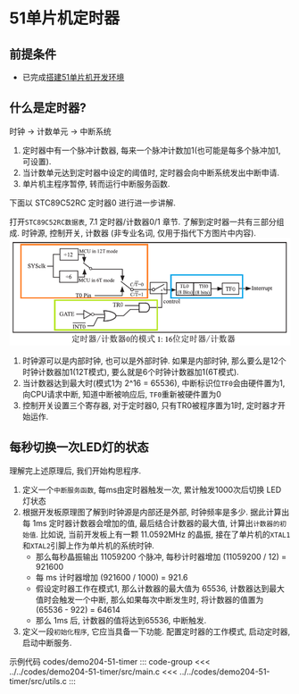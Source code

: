 # 51单片机定时器

## 前提条件

- 已完成[搭建51单片机开发环境](./setup-development-environment-for-51-mcu.md)

## 什么是定时器?

时钟 -> 计数单元 -> 中断系统

1. 定时器中有一个脉冲计数器, 每来一个脉冲计数加1(也可能是每多个脉冲加1, 可设置).
2. 当计数单元达到定时器中设定的阈值时, 定时器会向中断系统发出中断申请.
3. 单片机主程序暂停, 转而运行中断服务函数.

下面以 STC89C52RC 定时器0 进行进一步讲解.

打开`STC89C52RC数据表`, 7.1 定时器/计数器0/1 章节. 了解到定时器一共有三部分组成. 时钟源, 控制开关, 计数器 (非专业名词, 仅用于指代下方图片中内容).
![picture 0](assets/934298f41fdd4b14160032bbd315585c1c6086f1a1586502e35f3cbb921d21b2.png)
1. 时钟源可以是内部时钟, 也可以是外部时钟. 如果是内部时钟, 那么要么是12个时钟计数器加1(12T模式), 要么就是6个时钟计数器加1(6T模式).
2. 当计数器达到最大时(模式1为 2^16 = 65536), 中断标识位`TF0`会由硬件置为1, 向CPU请求中断, 知道中断被响应后, `TF0`重新被硬件置为0
3. 控制开关设置三个寄存器, 对于定时器0, 只有TR0被程序置为1时, 定时器才开始运作.

## 每秒切换一次LED灯的状态

理解完上述原理后, 我们开始构思程序.
1. 定义一个`中断服务函数`, 每ms由定时器触发一次, 累计触发1000次后切换 LED 灯状态
2. 根据开发板原理图了解到时钟源是内部还是外部, 时钟频率是多少. 据此计算出每 1ms 定时器计数器会增加的值, 最后结合计数器的最大值, 计算出`计数器的初始值`. 比如说, 当前开发板上有一颗 11.0592MHz 的晶振, 接在了单片机的`XTAL1`和`XTAL2`引脚上作为单片机的系统时钟. 
   - 那么每秒晶振输出 11059200 个脉冲, 每秒计时器增加 (11059200 / 12) = 921600
   - 每 ms 计时器增加 (921600 / 1000) = 921.6
   - 假设定时器工作在模式1, 那么计数器的最大值为 65536, 计数器达到最大值时会触发一个中断, 那么如果每次中断发生时, 将计数器的值置为 (65536 - 922) = 64614
   - 那么 1ms 后, 计数器的值将达到65536, 中断触发.
3. 定义一段`初始化程序`, 它应当具备一下功能. 配置定时器的工作模式, 启动定时器, 启动中断服务.

示例代码 codes/demo204-51-timer
::: code-group
<<< ../../codes/demo204-51-timer/src/main.c
<<< ../../codes/demo204-51-timer/src/utils.c
:::

